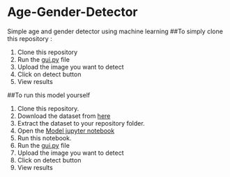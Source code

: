 # Age-Gender-Detector
Simple age and gender detector using machine learning
##To simply clone this repository :
1. Clone this repository
2. Run the [gui.py](https://github.com/ShruRoy/Age-Gender-Detector/blob/main/gui.py) file
3. Upload the image you want to detect
4. Click on detect button
5. View results

##To run this model yourself
1. Clone this repository.
2. Download the dataset from [here](https://www.kaggle.com/datasets/jangedoo/utkface-new)
3. Extract the dataset to your repository folder.
4. Open the [Model jupyter notebook](https://github.com/ShruRoy/Age-Gender-Detector/blob/main/model.ipynb)
5. Run this notebook.
6. Run the [gui.py](https://github.com/ShruRoy/Age-Gender-Detector/blob/main/gui.py) file
7. Upload the image you want to detect
8. Click on detect button
9. View results
    
   
